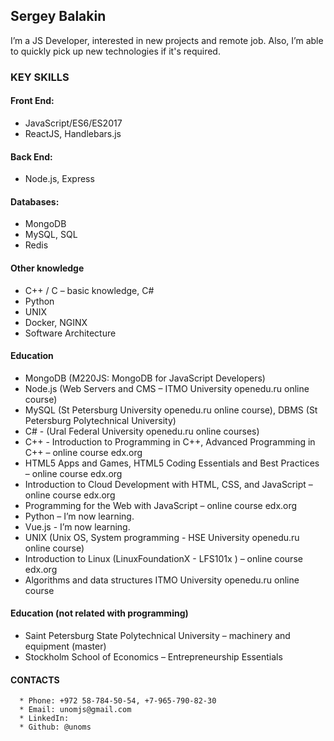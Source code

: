 ## Sergey Balakin

I’m a JS Developer, interested in new projects and remote job.  Also, I’m able to quickly pick up new technologies if it's required.

### KEY SKILLS

#### Front End:
* JavaScript/ES6/ES2017
* ReactJS, Handlebars.js 
#### Back End:
* Node.js, Express
#### Databases:
* MongoDB
* MySQL, SQL
* Redis
#### Other knowledge
* C++ / C – basic knowledge, C# 
* Python
* UNIX 
* Docker, NGINX
* Software Architecture
#### Education
* MongoDB (M220JS: MongoDB for JavaScript Developers)
* Node.js (Web Servers and CMS – ITMO University openedu.ru online course)
* MySQL (St Petersburg University openedu.ru online course), DBMS (St Petersburg  Polytechnical University)
* C# - (Ural Federal University  openedu.ru online courses)
* C++ - Introduction to Programming in C++,  Advanced Programming in C++
– online course edx.org
* HTML5 Apps and Games, HTML5 Coding Essentials and Best Practices – online course edx.org
* Introduction to Cloud Development with HTML, CSS, and JavaScript – online course edx.org
* Programming for the Web with JavaScript – online course edx.org
* Python – I’m now learning.
* Vue.js - I’m now learning.
* UNIX (Unix OS, System programming - HSE University openedu.ru online course)
* Introduction to Linux (LinuxFoundationX - LFS101x ) – online course edx.org
* Algorithms and data structures  ITMO University openedu.ru online course
#### Education (not related with programming)
* Saint Petersburg State Polytechnical University – machinery and equipment (master)
* Stockholm School of Economics – Entrepreneurship Essentials 
#### CONTACTS
      * Phone: +972 58-784-50-54, +7-965-790-82-30 
      * Email: unomjs@gmail.com
      * LinkedIn: 
      * Github: @unoms